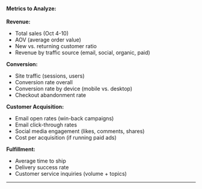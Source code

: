 #### **Metrics to Analyze:**

**Revenue:**

- Total sales (Oct 4-10)
- AOV (average order value)
- New vs. returning customer ratio
- Revenue by traffic source (email, social, organic, paid)

**Conversion:**

- Site traffic (sessions, users)
- Conversion rate overall
- Conversion rate by device (mobile vs. desktop)
- Checkout abandonment rate

**Customer Acquisition:**

- Email open rates (win-back campaigns)
- Email click-through rates
- Social media engagement (likes, comments, shares)
- Cost per acquisition (if running paid ads)

**Fulfillment:**

- Average time to ship
- Delivery success rate
- Customer service inquiries (volume + topics)

---
